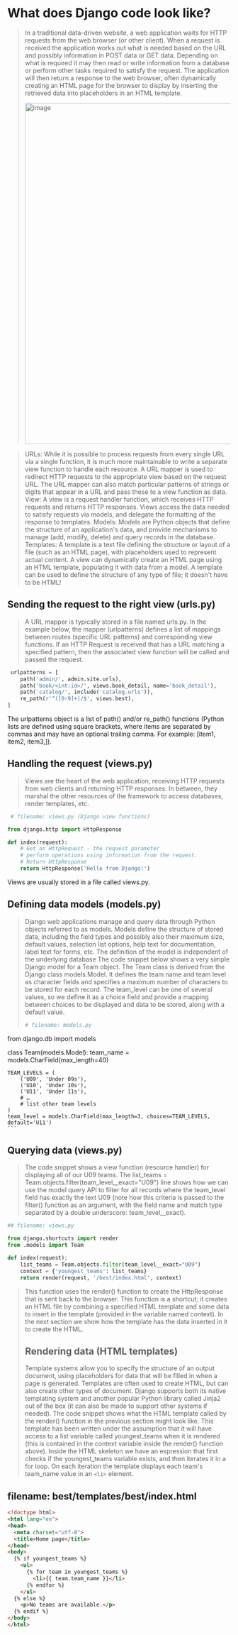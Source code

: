 # What does Django code look like?
> In a traditional data-driven website, a web application waits for HTTP requests from the web browser (or other client). When a request is received the application works out what is needed based on the URL and possibly information in POST data or GET data. Depending on what is required it may then read or write information from a database or perform other tasks required to satisfy the request. The application will then return a response to the web browser, often dynamically creating an HTML page for the browser to display by inserting the retrieved data into placeholders in an HTML template.
>
> <img width="1125" height="769" alt="image" src="https://github.com/user-attachments/assets/efc57795-6053-45e3-903d-02edb87962ac" />

> URLs: While it is possible to process requests from every single URL via a single function, it is much more maintainable to write a separate view function to handle each resource. A URL mapper is used to redirect HTTP requests to the appropriate view based on the request URL. The URL mapper can also match particular patterns of strings or digits that appear in a URL and pass these to a view function as data.
>View: A view is a request handler function, which receives HTTP requests and returns HTTP responses. Views access the data needed to satisfy requests via models, and delegate the formatting of the response to templates.
>Models: Models are Python objects that define the structure of an application's data, and provide mechanisms to manage (add, modify, delete) and query records in the database.
>Templates: A template is a text file defining the structure or layout of a file (such as an HTML page), with placeholders used to represent actual content. A view can dynamically create an HTML page using an HTML template, populating it with data from a model. A template can be used to define the structure of any type of file; it doesn't have to be HTML!

 ## Sending the request to the right view (urls.py)
> A URL mapper is typically stored in a file named urls.py. In the example below, the mapper (urlpatterns) defines a list of mappings between routes (specific URL patterns) and corresponding view functions. If an HTTP Request is received that has a URL matching a specified pattern, then the associated view function will be called and passed the request.
>
```py
 urlpatterns = [
    path('admin/', admin.site.urls),
    path('book/<int:id>/', views.book_detail, name='book_detail'),
    path('catalog/', include('catalog.urls')),
    re_path(r'^([0-9]+)/$', views.best),
]
```

The urlpatterns object is a list of path() and/or re_path() functions (Python lists are defined using square brackets, where items are separated by commas and may have an optional trailing comma. For example: [item1, item2, item3,]).


 ## Handling the request (views.py)
> Views are the heart of the web application, receiving HTTP requests from web clients and returning HTTP responses. In between, they marshal the other resources of the framework to access databases, render templates, etc.
>
```py
 # filename: views.py (Django view functions)

from django.http import HttpResponse

def index(request):
    # Get an HttpRequest - the request parameter
    # perform operations using information from the request.
    # Return HttpResponse
    return HttpResponse('Hello from Django!')
  ```

Views are usually stored in a file called views.py.



## Defining data models (models.py)

> Django web applications manage and query data through Python objects referred to as models. Models define the structure of stored data, including the field types and possibly also their maximum size, default values, selection list options, help text for documentation, label text for forms, etc. The definition of the model is independent of the underlying database
> The code snippet below shows a very simple Django model for a Team object. The Team class is derived from the Django class models.Model. It defines the team name and team level as character fields and specifies a maximum number of characters to be stored for each record. The team_level can be one of several values, so we define it as a choice field and provide a mapping between choices to be displayed and data to be stored, along with a default value.
>
> ```py
> # filename: models.py

from django.db import models

class Team(models.Model):
    team_name = models.CharField(max_length=40)

    TEAM_LEVELS = (
        ('U09', 'Under 09s'),
        ('U10', 'Under 10s'),
        ('U11', 'Under 11s'),
        # …
        # list other team levels
    )
    team_level = models.CharField(max_length=3, choices=TEAM_LEVELS, default='U11')
    ```

   ## Querying data (views.py)

   > The code snippet shows a view function (resource handler) for displaying all of our U09 teams. The list_teams = Team.objects.filter(team_level__exact="U09") line shows how we can use the model query API to filter for all records where the team_level field has exactly the text U09 (note how this criteria is passed to the filter() function as an argument, with the field name and match type separated by a double underscore: team_level__exact).
> 
```py
## filename: views.py

from django.shortcuts import render
from .models import Team

def index(request):
    list_teams = Team.objects.filter(team_level__exact="U09")
    context = {'youngest_teams': list_teams}
    return render(request, '/best/index.html', context)
```
> This function uses the render() function to create the HttpResponse that is sent back to the browser. This function is a shortcut; it creates an HTML file by combining a specified HTML template and some data to insert in the template (provided in the variable named context). In the next section we show how the template has the data inserted in it to create the HTML.
>
> ## Rendering data (HTML templates)
>
> Template systems allow you to specify the structure of an output document, using placeholders for data that will be filled in when a page is generated. Templates are often used to create HTML, but can also create other types of document. Django supports both its native templating system and another popular Python library called Jinja2 out of the box (it can also be made to support other systems if needed).
> The code snippet shows what the HTML template called by the render() function in the previous section might look like. This template has been written under the assumption that it will have access to a list variable called youngest_teams when it is rendered (this is contained in the context variable inside the render() function above). Inside the HTML skeleton we have an expression that first checks if the youngest_teams variable exists, and then iterates it in a for loop. On each iteration the template displays each team's team_name value in an `<li>` element.


## filename: best/templates/best/index.html
```html
<!doctype html>
<html lang="en">
<head>
  <meta charset="utf-8">
  <title>Home page</title>
</head>
<body>
  {% if youngest_teams %}
    <ul>
      {% for team in youngest_teams %}
        <li>{{ team.team_name }}</li>
      {% endfor %}
    </ul>
  {% else %}
    <p>No teams are available.</p>
  {% endif %}
</body>
</html>

```


















